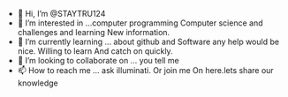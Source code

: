 - 👋 Hi, I’m @STAYTRU124
- 👀 I’m interested in ...computer programming
Computer science and challenges and learning
New information. 
- 🌱 I’m currently learning ... about github and
Software any help would be nice. Willing to learn
And catch on quickly.
- 💞️ I’m looking to collaborate on ... you tell me
- 📫 How to reach me ... ask illuminati. Or join me 
On here.lets share our knowledge

<!---
STAYTRU124/STAYTRU124 is a ✨ special ✨ repository because its `README.md` (this file) appears on your GitHub profile.
You can click the Preview link to take a look at your changes.
--->
